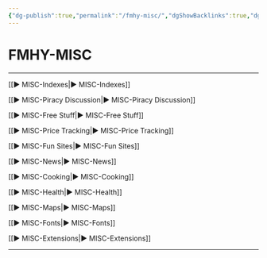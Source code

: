 ```yaml
---
{"dg-publish":true,"permalink":"/fmhy-misc/","dgShowBacklinks":true,"dgShowLocalGraph":true}
---
```



# FMHY-MISC

---

[[► MISC-Indexes|► MISC-Indexes]]

[[► MISC-Piracy Discussion|► MISC-Piracy Discussion]]

[[► MISC-Free Stuff|► MISC-Free Stuff]]

[[► MISC-Price Tracking|► MISC-Price Tracking]]

[[► MISC-Fun Sites|► MISC-Fun Sites]]

[[► MISC-News|► MISC-News]]

[[► MISC-Cooking|► MISC-Cooking]]

[[►  MISC-Health|►  MISC-Health]]

[[► MISC-Maps|► MISC-Maps]]

[[►  MISC-Fonts|►  MISC-Fonts]]

[[► MISC-Extensions|► MISC-Extensions]]

---